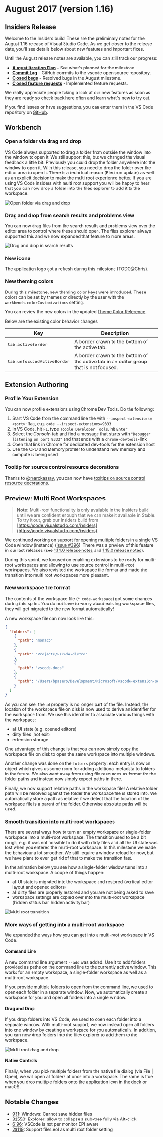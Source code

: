 ﻿---
Order: 25
TOCTitle: August 2017
PageTitle: Visual Studio Code August 2017
MetaDescription: See what is new in the Visual Studio Code August 2017 Release (1.16)
MetaSocialImage: 1_16_release-highlights.png
---
# August 2017 (version 1.16)

## Insiders Release

Welcome to the Insiders build. These are the preliminary notes for the August 1.16 release of Visual Studio Code. As we get closer to the release date, you'll see details below about new features and important fixes.

Until the August release notes are available, you can still track our progress:

* **[August Iteration Plan](https://github.com/Microsoft/vscode/issues/32043)** - See what's planned for the milestone. 
* **[Commit Log](https://github.com/Microsoft/vscode/commits/master)** - GitHub commits to the vscode open source repository.
* **[Closed bugs](https://github.com/Microsoft/vscode/issues?q=is%3Aissue+label%3Abug+milestone%3A%22August+2017%22+is%3Aclosed)** - Resolved bugs in the August milestone.
* **[Closed feature requests](https://github.com/Microsoft/vscode/issues?q=is%3Aissue+milestone%3A%22August+2017%22+is%3Aclosed+label%3Afeature-request)** - Implemented feature requests.

We really appreciate people taking a look at our new features as soon as they are ready so check back here often and learn what's new to try out.

If you find issues or have suggestions, you can enter them in the VS Code repository on [GitHub](https://github.com/Microsoft/vscode/issues).

## Workbench

### Open a folder via drag and drop

VS Code always supported to drag a folder from outside the window into the window to open it. We still support this, but we changed the visual feedback a little bit: Previously you could drop the folder
anywhere into the window to open it. With this release, you need to drop the folder over the editor area to open it. There is a technical reason (Electron update) as well as an explicit decision to 
make the multi root experience better. If you are using VS Code insiders with multi root support you will be happy to hear that you can now drop a folder into the files explorer to add it to the workspace.

![Open folder via drag and drop](images/1_16/folder-drop.gif)

### Drag and drop from search results and problems view

You can now drag files from the search results and problems view over the editor area to control where these should open. The files explorer always supported this and we now expanded that feature to more areas.

![Drag and drop in search results](images/1_16/search-dnd.gif)

### New icons

The application logo got a refresh during this milestone (TODO@Chris).

### New theming colors

During this milestone, new theming color keys were introduced. These colors can be set by themes or directly by the user with the `workbench.colorCustomizations` setting.

You can review the new colors in the updated [Theme Color Reference](https://code.visualstudio.com/docs/getstarted/theme-color-reference).

Below are the existing color behavior changes:

Key|Description
---|-------
`tab.activeBorder`|A border drawn to the bottom of the active tab.
`tab.unfocusedActiveBorder`|A border drawn to the bottom of the active tab in an editor group that is not focused. 

## Extension Authoring

### Profile Your Extension

You can now profile extensions using Chrome Dev Tools. Do the following:

1. Start VS Code from the command line the with `--inspect-extensions=<port>`-flag, e.g. `code --inspect-extensions=9333` 
2. In VS Code, hit `F1`, type `Toggle Developer Tools`, hit `Enter`
3. Select the *Console*-tab and find a message that starts with `"Debugger listening on port 9333"` and that ends with a `chrome-devtools`-link
4. Open that link in Chrome for dedicated dev-tools for the extension host
5. Use the CPU and Memory profiler to understand how memory and compute is being used


### Tooltip for source control resource decorations

Thanks to [@marckassay](https://github.com/marckassay), you can now have [tooltips on source control resource decorations](https://github.com/Microsoft/vscode/pull/29644).

<!-- In-product release notes styles.  Do not modify without also modifying regex in gulpfile.common.js -->
<a id="scroll-to-top" role="button" aria-label="scroll to top" href="#"><span class="icon"></span></a>
<link rel="stylesheet" type="text/css" href="css/inproduct_releasenotes.css"/>

## Preview: Multi Root Workspaces

>**Note:** Multi-root functionality is only available in the Insiders build until we are confident enough that we can make it available in Stable. To try it out, grab our Insiders build from [https://code.visualstudio.com/insiders](https://code.visualstudio.com/insiders).

We continued working on support for opening multiple folders in a single VS Code window (instance) ([issue #396](https://github.com/Microsoft/vscode/issues/396)). There was a preview of this feature in our last releases (see [1.14.0 release notes](https://code.visualstudio.com/updates/v1_14#_preview-multi-root-workspaces) and [1.15.0 release notes](https://code.visualstudio.com/updates/v1_14#_preview-multi-root-workspaces)).

During this sprint, we focused on enabling extensions to be ready for multi-root workspaces and allowing to use source control in multi-root workspaces. We also revisited the workspace file format and made the transition into multi root workspaces more pleasant.

### New workspace file format

The contents of the workspace file (`*.code-workspace`) got some changes during this sprint. You do not have to worry about existing workspace files, they will get migrated to the new format automatically!

A new workspace file can now look like this:
```json
{
  "folders": [
    {
      "path": "monaco"
    },
    {
      "path": "Projects/vscode-distro"
    },
    {
      "path": "vscode-docs"
    },
    {
      "path": "/Users/bpasero/Development/Microsoft/vscode-extension-sdk"
    }
  ]
}
```

As you can see, the `id` property is no longer part of the file. Instead, the location of the workspace file on disk is now used to derive an identifier for the workspace from. We use this identifier to associate various things with the workspace:
* all UI state (e.g. opened editors)
* dirty files (hot exit)
* extension storage

One advantage of this change is that you can now simply copy the workspace file on disk to open the same workspace into multiple windows.

Another change was done on the `folders` property: each entry is now an object which gives us some room for adding additional metadata to folders in the future. We also went away from using file resources as format for the folder paths and instead now simply expect paths in there. 

Finally, we now support relative paths in the workspace file! A relative folder path will be resolved against the folder the workspace file is stored into. We automatically store a path as relative if we detect that the location of the workpace file is a parent of the folder. Otherwise absolute paths will be used. 

### Smooth transition into multi-root workspaces

There are several ways how to turn an empty workspace or single-folder workspace into a multi-root workspace. The transition used to be a bit rough, e.g. it was not possible to do it with dirty files and all the UI state was lost when you entered the multi-root workspace. In this milestone we made the behaviour a lot smoother. We still require a window reload for now, but we have plans to even get rid of that to make the transition fast.

In the animation below you see how a single-folder window turns into a multi-root workspace. A couple of things happen:
* all UI state is migrated into the workspace and restored (vertical editor layout and opened editors)
* all dirty files are properly restored and you are not being asked to save
* workspace settings are copied over into the multi-root workspace (hidden status bar, hidden activity bar)

![Multi root transition](images/1_16/multi-root-transition.gif)

### More ways of getting into a multi-root workspace

We expanded the ways how you can get into a multi-root workspace in VS Code.

#### Command Line

A new command line argument `--add` was added. Use it to add folders provided as paths on the command line to the currently active window. This works for an empty workspace, a single-folder workspace as well as a multi-root workspace.

If you provide multiple folders to open from the command line, we used to open each folder in a separate window. Now, we automatically create a workspace for you and open all folders into a single window. 

#### Drag and Drop

If you drop folders into VS Code, we used to open each folder into a separate window. With multi-root support, we now instead open all folders into one window by creating a workspace for you automatically. In addition, you can now drop folders into the files explorer to add them to the workspace.

![Multi root drag and drop](images/1_16/multi-root-dnd.gif)

#### Native Controls

Finally, when you pick multiple folders from the native file dialog (via File | Open), we will open all folders at once into a workspace. The same is true when you drop multiple folders onto the application icon in the dock on macOS.

## Notable Changes

* [931](https://github.com/Microsoft/vscode/issues/931): Windows: Cannot save hidden files
* [32550](https://github.com/Microsoft/vscode/issues/32550): Explorer: allow to collapse a sub-tree fully via Alt-click
* [6196](https://github.com/Microsoft/vscode/issues/6196): VSCode is not per monitor DPI aware
* [29119](https://github.com/Microsoft/vscode/issues/29119): Support files.eol as multi root folder setting